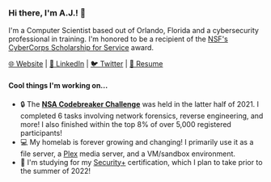 ### Hi there, I'm A.J.! 👋

I'm a Computer Scientist based out of Orlando, Florida and a cybersecurity professional in training. I'm honored to be a recipient of the [NSF's CyberCorps Scholarship for Service](https://www.ucf.edu/news/nsf-awards-ucf-2-9-million-to-train-next-generation-of-cybersecurity-defenders/) award.

[🌐 Website](https://ajfu.to) | [🔗 LinkedIn](https://linkedin.com/in/ajfuto) | [🐦 Twitter](https://twitter.com/ajfuto) | [📄 Resume](https://ajfu.to/assets/aj_futo_resume.pdf)

#### Cool things I'm working on...
- 🔒 The **[NSA Codebreaker Challenge](https://nsa-codebreaker.org/home)** was held in the latter half of 2021. I completed 6 tasks involving network forensics, reverse engineering, and more! I also finished within the top 8% of over 5,000 registered participants!
- 💻 My homelab is forever growing and changing! I primarily use it as a file server, a [Plex](https://plex.tv/) media server, and a VM/sandbox environment.
- 🌱 I'm studying for my [Security+](https://www.comptia.org/certifications/security) certification, which I plan to take prior to the summer of 2022!
